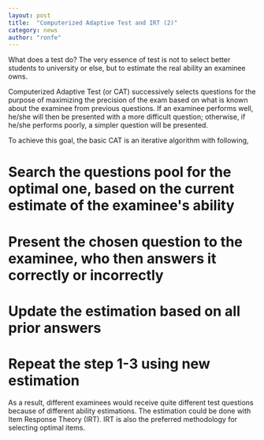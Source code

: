 ```yaml
---
layout: post
title:  "Computerized Adaptive Test and IRT (2)"
category: news
author: "ronfe"
---
```


What does a test do? The very essence of test is not to select better students to university or else, but to estimate the real ability an examinee owns.

Computerized Adaptive Test (or CAT) successively selects questions for the purpose of maximizing the precision of the exam based on what is known about the examinee from previous questions. If an examinee performs well, he/she will then be presented with a more difficult question; otherwise, if he/she performs poorly, a simpler question will be presented.

To achieve this goal, the basic CAT is an iterative algorithm with following,

# Search the questions pool for the optimal one, based on the current estimate of the examinee's ability
# Present the chosen question to the examinee, who then answers it correctly or incorrectly
# Update the estimation based on all prior answers
# Repeat the step 1-3 using new estimation

As a result, different examinees would receive quite different test questions because of different ability estimations. The estimation could be done with Item Response Theory (IRT). IRT is also the preferred methodology for selecting optimal items.

